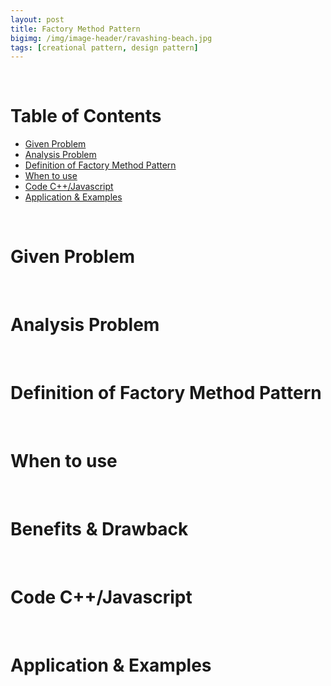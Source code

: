 ```yaml
---
layout: post
title: Factory Method Pattern
bigimg: /img/image-header/ravashing-beach.jpg
tags: [creational pattern, design pattern]
---
```





<br>

# Table of Contents
- [Given Problem](#given-problem)
- [Analysis Problem](#analysis-problem)
- [Definition of Factory Method Pattern](#definition-of-factory-method-pattern)
- [When to use](#when-to-use)
- [Code C++/Javascript](#code-C++/Javascript)
- [Application & Examples](#application-&-examples)


<br>

# Given Problem 




<br>

# Analysis Problem



<br>

# Definition of Factory Method Pattern



<br>

# When to use



<br>

# Benefits & Drawback



<br>

# Code C++/Javascript




<br>

# Application & Examples





<br>